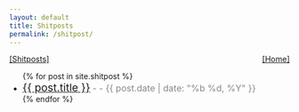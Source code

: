 ```yaml
---
layout: default
title: Shitposts
permalink: /shitpost/
---
```


<div style="display: flex; justify-content: space-between; align-items: center;">
  <a href="/shitpost/" class="terminal-btn-title">[Shitposts]</a>
  <a href="/" class="terminal-btn">[Home]</a>
</div><div class="terminal-divider"></div>



<ul>
  {% for post in site.shitpost %}
    <li>
      <a style="font-size: 1.2rem;" class="terminal-btn" href="{{ post.url }}">{{ post.title }}</a> 
      <span style="color: #888; font-size: 1rem;">  - - {{ post.date | date: "%b %d, %Y" }}</span>
    </li>
  {% endfor %}
</ul>


<div class="terminal-divider"></div>

